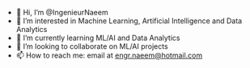 - 👋 Hi, I’m @IngenieurNaeem
- 👀 I’m interested in Machine Learning, Artificial Intelligence and Data Analytics 
- 🌱 I’m currently learning ML/AI and Data Analytics
- 💞️ I’m looking to collaborate on ML/AI projects
- 📫 How to reach me: email at engr.naeem@hotmail.com

<!---
IngenieurNaeem/IngenieurNaeem is a ✨ special ✨ repository because its `README.md` (this file) appears on your GitHub profile.
You can click the Preview link to take a look at your changes.
--->

